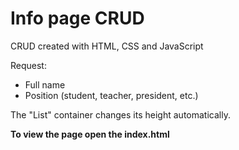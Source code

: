 # Info page CRUD

CRUD created with HTML, CSS and JavaScript

Request:
- Full name
- Position (student, teacher, president, etc.)

The "List" container changes its height automatically.

**To view the page open the index.html**
